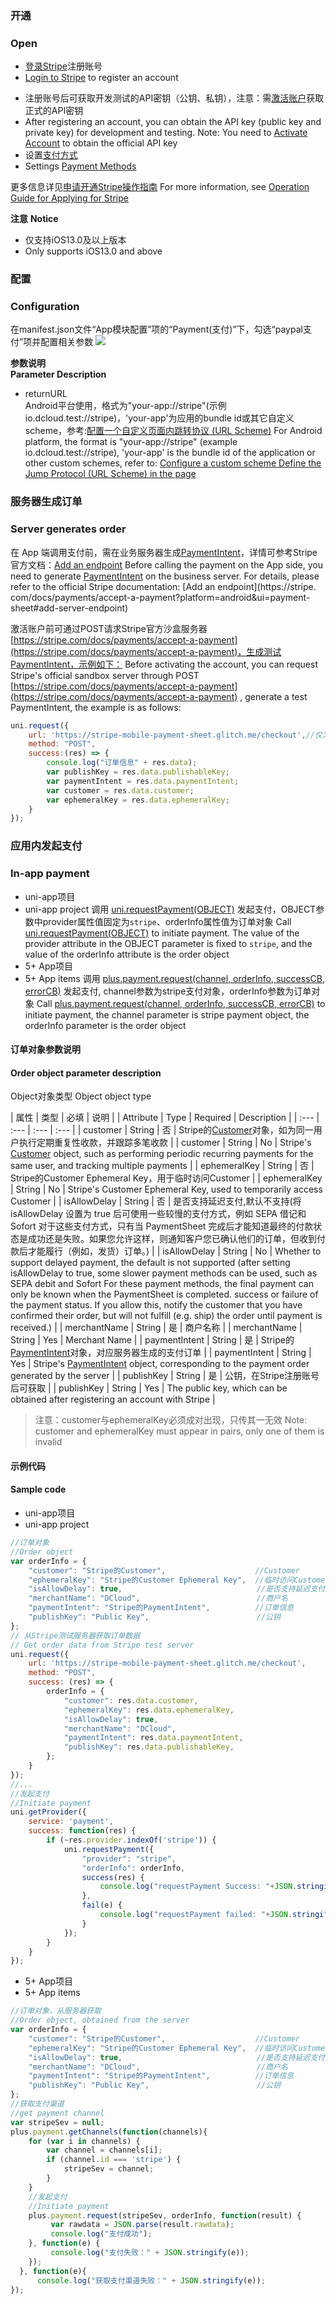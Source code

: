 ### 开通  
### Open
- [登录Stripe](https://dashboard.stripe.com/login)注册账号
- [Login to Stripe](https://dashboard.stripe.com/login) to register an account
* 注册账号后可获取开发测试的API密钥（公钥、私钥），注意：需[激活账户](https://dashboard.stripe.com/account/onboarding)获取正式的API密钥
* After registering an account, you can obtain the API key (public key and private key) for development and testing. Note: You need to [Activate Account](https://dashboard.stripe.com/account/onboarding) to obtain the official API key
* 设置[支付方式](https://dashboard.stripe.com/settings/payment_methods)
* Settings [Payment Methods](https://dashboard.stripe.com/settings/payment_methods)

更多信息详见[申请开通Stripe操作指南](https://uniapp.dcloud.io/app-payment-stripe-open)
For more information, see [Operation Guide for Applying for Stripe](https://uniapp.dcloud.io/app-payment-stripe-open)

**注意**
**Notice**
- 仅支持iOS13.0及以上版本
- Only supports iOS13.0 and above

### 配置  
### Configuration
在manifest.json文件“App模块配置”项的“Payment(支付)”下，勾选“paypal支付”项并配置相关参数
![](https://native-res.dcloud.net.cn/images/uniapp/payment/stripe_setup_manifest_info.png)

**参数说明**  
**Parameter Description**  
- returnURL  
Android平台使用，格式为"your-app://stripe"(示例 io.dcloud.test://stripe)，'your-app'为应用的bundle id或其它自定义scheme，参考:[配置一个自定义页面内跳转协议 (URL Scheme)](https://ask.dcloud.net.cn/article/64)
For Android platform, the format is "your-app://stripe" (example io.dcloud.test://stripe), 'your-app' is the bundle id of the application or other custom schemes, refer to: [Configure a custom scheme Define the Jump Protocol (URL Scheme) in the page](https://ask.dcloud.net.cn/article/64)


### 服务器生成订单
### Server generates order
在 App 端调用支付前，需在业务服务器生成[PaymentIntent](https://stripe.com/docs/api/payment_intents)，详情可参考Stripe官方文档：[Add an endpoint](https://stripe.com/docs/payments/accept-a-payment?platform=android&ui=payment-sheet#add-server-endpoint)
Before calling the payment on the App side, you need to generate [PaymentIntent](https://stripe.com/docs/api/payment_intents) on the business server. For details, please refer to the official Stripe documentation: [Add an endpoint](https://stripe. com/docs/payments/accept-a-payment?platform=android&ui=payment-sheet#add-server-endpoint)

激活账户前可通过POST请求Stripe官方沙盒服务器[https://stripe.com/docs/payments/accept-a-payment](https://stripe.com/docs/payments/accept-a-payment)，生成测试PaymentIntent，示例如下：
Before activating the account, you can request Stripe's official sandbox server through POST [https://stripe.com/docs/payments/accept-a-payment](https://stripe.com/docs/payments/accept-a-payment) , generate a test PaymentIntent, the example is as follows:

```  js
uni.request({
    url: 'https://stripe-mobile-payment-sheet.glitch.me/checkout',//仅为示例
    method: "POST", 
    success:(res) => {
        console.log("订单信息" + res.data);
        var publishKey = res.data.publishableKey;
        var paymentIntent = res.data.paymentIntent; 
        var customer = res.data.customer;
        var ephemeralKey = res.data.ephemeralKey;
    }
});
```


### 应用内发起支付
### In-app payment

- uni-app项目  
- uni-app project
调用 [uni.requestPayment(OBJECT)](https://uniapp.dcloud.io/api/plugins/payment?id=requestpayment) 发起支付，OBJECT参数中provider属性值固定为`stripe`、orderInfo属性值为订单对象
Call [uni.requestPayment(OBJECT)](https://uniapp.dcloud.io/api/plugins/payment?id=requestpayment) to initiate payment. The value of the provider attribute in the OBJECT parameter is fixed to `stripe`, and the value of the orderInfo attribute is the order object
- 5+ App项目  
- 5+ App items
调用 [plus.payment.request(channel, orderInfo, successCB, errorCB)](https://www.html5plus.org/doc/zh_cn/payment.html#plus.payment.request) 发起支付, channel参数为stripe支付对象，orderInfo参数为订单对象
Call [plus.payment.request(channel, orderInfo, successCB, errorCB)](https://www.html5plus.org/doc/zh_cn/payment.html#plus.payment.request) to initiate payment, the channel parameter is stripe payment object, the orderInfo parameter is the order object


#### 订单对象参数说明  
#### Order object parameter description
Object对象类型
Object object type

| 属性 | 类型 | 必填 | 说明 |
| Attribute | Type | Required | Description |
| :--- | :--- | :--- | :--- |
| customer | String | 否 | Stripe的[Customer](https://stripe.com/docs/api/customers)对象，如为同一用户执行定期重复性收款，并跟踪多笔收款 |
| customer | String | No | Stripe's [Customer](https://stripe.com/docs/api/customers) object, such as performing periodic recurring payments for the same user, and tracking multiple payments |
| ephemeralKey | String | 否 | Stripe的Customer Ephemeral Key，用于临时访问Customer |
| ephemeralKey | String | No | Stripe's Customer Ephemeral Key, used to temporarily access Customer |
| isAllowDelay | String | 否 | 是否支持延迟支付,默认不支持(将 isAllowDelay 设置为 true 后可使用一些较慢的支付方式，例如 SEPA 借记和 Sofort 对于这些支付方式，只有当 PaymentSheet 完成后才能知道最终的付款状态是成功还是失败。如果您允许这样，则通知客户您已确认他们的订单，但收到付款后才能履行（例如，发货）订单。) |
| isAllowDelay | String | No | Whether to support delayed payment, the default is not supported (after setting isAllowDelay to true, some slower payment methods can be used, such as SEPA debit and Sofort For these payment methods, the final payment can only be known when the PaymentSheet is completed. success or failure of the payment status. If you allow this, notify the customer that you have confirmed their order, but will not fulfill (e.g. ship) the order until payment is received.) |
| merchantName | String | 是 | 商户名称 |
| merchantName | String | Yes | Merchant Name |
| paymentIntent | String | 是 | Stripe的[PaymentIntent](https://stripe.com/docs/api/payment_intents)对象，对应服务器生成的支付订单 |
| paymentIntent | String | Yes | Stripe's [PaymentIntent](https://stripe.com/docs/api/payment_intents) object, corresponding to the payment order generated by the server |
| publishKey | String | 是 | 公钥，在Stripe注册账号后可获取 |
| publishKey | String | Yes | The public key, which can be obtained after registering an account with Stripe |

> 注意：customer与ephemeralKey必须成对出现，只传其一无效
> Note: customer and ephemeralKey must appear in pairs, only one of them is invalid


#### 示例代码  
#### Sample code
- uni-app项目  
- uni-app project
``` js
//订单对象
//Order object
var orderInfo = {
    "customer": "Stripe的Customer",                    //Customer
    "ephemeralKey": "Stripe的Customer Ephemeral Key",  //临时访问Customer的Key
    "isAllowDelay": true,                              //是否支持延迟支付  默认false
    "merchantName": "DCloud",                          //商户名
    "paymentIntent": "Stripe的PaymentIntent",          //订单信息
    "publishKey": "Public Key",                        //公钥
};
// 从Stripe测试服务器获取订单数据
// Get order data from Stripe test server
uni.request({
    url: 'https://stripe-mobile-payment-sheet.glitch.me/checkout',
    method: "POST",
    success: (res) => {
        orderInfo = {
            "customer": res.data.customer,
            "ephemeralKey": res.data.ephemeralKey,
            "isAllowDelay": true,
            "merchantName": "DCloud",
            "paymentIntent": res.data.paymentIntent,
            "publishKey": res.data.publishableKey,
        };
    }
});
//...
//发起支付
//Initiate payment
uni.getProvider({
    service: 'payment',
    success: function(res) {
        if (~res.provider.indexOf('stripe')) {
            uni.requestPayment({
                "provider": "stripe",
                "orderInfo": orderInfo,
                success(res) {
                    console.log("requestPayment Success: "+JSON.stringify(res));
                },
                fail(e) {
                    console.log("requestPayment failed: "+JSON.stringify(e));
                }
            });
        }
    }
});
```  

- 5+ App项目  
- 5+ App items
``` js
//订单对象，从服务器获取
//Order object, obtained from the server
var orderInfo = {
    "customer": "Stripe的Customer",                    //Customer
    "ephemeralKey": "Stripe的Customer Ephemeral Key",  //临时访问Customer的Key
    "isAllowDelay": true,                              //是否支持延迟支付  默认false
    "merchantName": "DCloud",                          //商户名
    "paymentIntent": "Stripe的PaymentIntent",          //订单信息
    "publishKey": "Public Key",                        //公钥
};
//获取支付渠道
//get payment channel
var stripeSev = null;
plus.payment.getChannels(function(channels){
    for (var i in channels) {
        var channel = channels[i];
        if (channel.id === 'stripe') {
            stripeSev = channel;
        }
    }
    //发起支付
    //Initiate payment
    plus.payment.request(stripeSev, orderInfo, function(result) {
         var rawdata = JSON.parse(result.rawdata);
         console.log("支付成功");
    }, function(e) {
         console.log("支付失败：" + JSON.stringify(e));
    });
  }, function(e){
      console.log("获取支付渠道失败：" + JSON.stringify(e));
});
```


